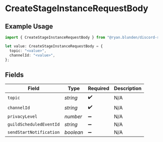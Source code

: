 # CreateStageInstanceRequestBody

## Example Usage

```typescript
import { CreateStageInstanceRequestBody } from "@ryan.blunden/discord-sdk/models/operations";

let value: CreateStageInstanceRequestBody = {
  topic: "<value>",
  channelId: "<value>",
};
```

## Fields

| Field                   | Type                    | Required                | Description             |
| ----------------------- | ----------------------- | ----------------------- | ----------------------- |
| `topic`                 | *string*                | :heavy_check_mark:      | N/A                     |
| `channelId`             | *string*                | :heavy_check_mark:      | N/A                     |
| `privacyLevel`          | *number*                | :heavy_minus_sign:      | N/A                     |
| `guildScheduledEventId` | *string*                | :heavy_minus_sign:      | N/A                     |
| `sendStartNotification` | *boolean*               | :heavy_minus_sign:      | N/A                     |
